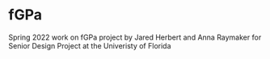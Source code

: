 # fGPa
Spring 2022 work on fGPa project by Jared Herbert and Anna Raymaker for Senior Design Project at the Univeristy of Florida

